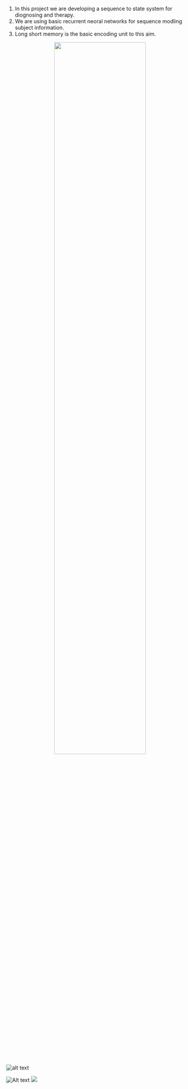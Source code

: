1. In this project we are developing a sequence to state system for diognosing and therapy. 
2. We are using basic recurrent neoral networks for sequence modling subject information.
3. Long short memory is the basic encoding unit to this aim.
<p align="center"><img width="70%" src="https://raw.githubusercontent.com/javiddadashkarimi/seq2subj/master/fig/lstm.svg"/> </p>

  ![alt text](https://raw.githubusercontent.com/javiddadashkarimi/seq2subj/master/fig/lstm.svg)
  
  ![Alt text](https://raw.githubusercontent.com/javiddadashkarimi/seq2subj/master/fig/lstm.svg)
<img src="https://raw.githubusercontent.com/javiddadashkarimi/seq2subj/master/fig/lstm.svg">

